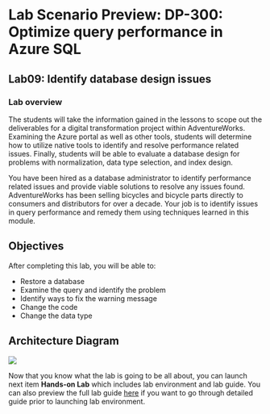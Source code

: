 # Lab Scenario Preview: DP-300:  Optimize query performance in Azure SQL 

## Lab09: Identify database design issues

### Lab overview

The students will take the information gained in the lessons to scope out the deliverables for a digital transformation project within AdventureWorks. Examining the Azure portal as well as other tools, students will determine how to utilize native tools to identify and resolve performance related issues. Finally, students will be able to evaluate a database design for problems with normalization, data type selection, and index design.

You have been hired as a database administrator to identify performance related issues and provide viable solutions to resolve any issues found. AdventureWorks has been selling bicycles and bicycle parts directly to consumers and distributors for over a decade. Your job is to identify issues in query performance and remedy them using techniques learned in this module.

## Objectives

After completing this lab, you will be able to:

- Restore a database
- Examine the query and identify the problem
- Identify ways to fix the warning message
- Change the code
- Change the data type

## Architecture Diagram

![](../images/)

Now that you know what the lab is going to be all about, you can launch next item **Hands-on Lab** which includes lab environment and lab guide. You can also preview the full lab guide [here](https://experience.cloudlabs.ai/#/labguidepreview/16af0420-01ef-40fc-b620-a5242c9c0bd4) if you want to go through detailed guide prior to launching lab environment.  